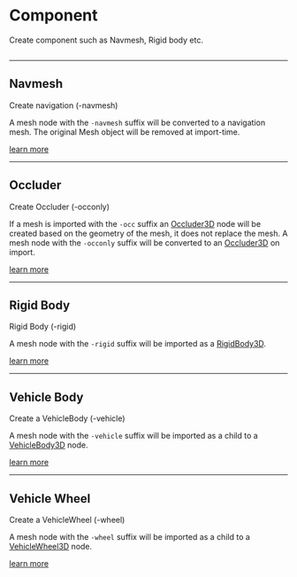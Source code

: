 # Component

Create component such as Navmesh, Rigid body etc.

<p><img :src="$withBase('/img/ui_component.png')" alt='' /></p>

---

## Navmesh

Create navigation (-navmesh)

A mesh node with the `-navmesh` suffix will be converted to a navigation mesh. The original Mesh object will be removed at import-time.

[learn more](https://docs.godotengine.org/en/stable/tutorials/assets_pipeline/importing_3d_scenes/node_type_customization.html#create-navigation-navmesh)

---

## Occluder

Create Occluder (-occonly)

If a mesh is imported with the `-occ` suffix an [Occluder3D](https://docs.godotengine.org/en/stable/classes/class_occluder3d.html#class-occluder3d) node will be created based on the geometry of the mesh, it does not replace the mesh. A mesh node with the `-occonly` suffix will be converted to an [Occluder3D](https://docs.godotengine.org/en/stable/classes/class_occluder3d.html#class-occluder3d) on import.

[learn more](https://docs.godotengine.org/en/stable/tutorials/assets_pipeline/importing_3d_scenes/node_type_customization.html#create-occluder-occ-occonly)

---

## Rigid Body

Rigid Body (-rigid)

A mesh node with the `-rigid` suffix will be imported as a [RigidBody3D](https://docs.godotengine.org/en/stable/classes/class_rigidbody3d.html#class-rigidbody3d).

[learn more](https://docs.godotengine.org/en/stable/tutorials/assets_pipeline/importing_3d_scenes/node_type_customization.html#rigid-body-rigid)

---

## Vehicle Body

Create a VehicleBody (-vehicle)

A mesh node with the `-vehicle` suffix will be imported as a child to a [VehicleBody3D](https://docs.godotengine.org/en/stable/classes/class_vehiclebody3d.html#class-vehiclebody3d) node.

[learn more](https://docs.godotengine.org/en/stable/tutorials/assets_pipeline/importing_3d_scenes/node_type_customization.html#create-a-vehiclewheel-wheel)

---

## Vehicle Wheel

Create a VehicleWheel (-wheel)

A mesh node with the `-wheel` suffix will be imported as a child to a [VehicleWheel3D](https://docs.godotengine.org/en/stable/classes/class_vehiclewheel3d.html#class-vehiclewheel3d) node.

[learn more](https://docs.godotengine.org/en/stable/tutorials/assets_pipeline/importing_3d_scenes/node_type_customization.html#create-navigation-navmesh)
